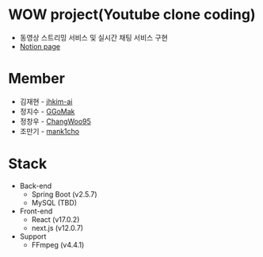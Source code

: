 # WOW project(Youtube clone coding)
- 동영상 스트리밍 서비스 및 실시간 채팅 서비스 구현
- [Notion page](https://gem-beach-93d.notion.site/WOW-YouTube-Clone-Coding-cea9a49769fd44d2b6f4fb0ea471d265)

# Member
- 김재현 - [jhkim-ai](https://github.com/jhkim-ai)
- 정지수 - [GGoMak](https://github.com/GGoMak)
- 정창우 - [ChangWoo95](https://github.com/ChangWoo95)
- 조만기 - [mank1cho](https://github.com/mank1cho)

# Stack
- Back-end
  - Spring Boot (v2.5.7)
  - MySQL (TBD)
- Front-end
  - React (v17.0.2)
  - next.js (v12.0.7)
- Support
  - FFmpeg (v4.4.1)
